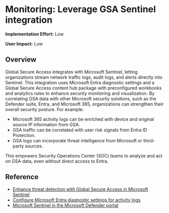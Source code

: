 ﻿# Monitoring: Leverage GSA Sentinel integration 

**Implementation Effort:** Low

**User Impact:** Low

## Overview

Global Secure Access integrates with Microsoft Sentinel, letting organizations stream network traffic logs, audit logs, and alerts directly into Sentinel. This integration uses Microsoft Entra diagnostic settings and a Global Secure Access content hub package with preconfigured workbooks and analytics rules to enhance security monitoring and visualization. By correlating GSA data with other Microsoft security solutions, such as the Defender suite, Entra, and Microsoft 365, organizations can strengthen their overall security posture. For example:
-	Microsoft 365 activity logs can be enriched with device and original source IP information from GSA.
-	GSA traffic can be correlated with user risk signals from Entra ID Protection.
-	GSA logs can incorporate threat intelligence from Microsoft or third-party sources.
  
This empowers Security Operations Center (SOC) teams to analyze and act on GSA data, even without direct access to Entra.

## Reference

- [Enhance threat detection with Global Secure Access in Microsoft Sentinel](https://learn.microsoft.com/en-us/entra/global-secure-access/how-to-sentinel-integration)
- [Configure Microsoft Entra diagnostic settings for activity logs](https://learn.microsoft.com/en-us/entra/identity/monitoring-health/howto-configure-diagnostic-settings)
- [Microsoft Sentinel in the Microsoft Defender portal](https://learn.microsoft.com/en-us/azure/sentinel/microsoft-sentinel-defender-portal)
